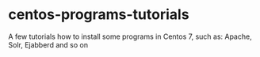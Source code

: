 # centos-programs-tutorials
A few tutorials how to install some programs in Centos 7, such as: Apache, Solr, Ejabberd and so on
